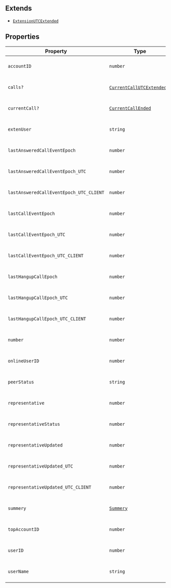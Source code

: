 ## Extends

- [`ExtensionUTCExtended`](ExtensionUTCExtended.md)

## Properties

| Property | Type | Description | Overrides | Inherited from | Defined in |
| ------ | ------ | ------ | ------ | ------ | ------ |
| `accountID` | `number` | Account id | - | [`ExtensionUTCExtended`](ExtensionUTCExtended.md).`accountID` | voicenter-events-sdk.d.ts:483 |
| `calls?` | [`CurrentCallUTCExtended`](CurrentCallUTCExtended.md)[] | - | [`ExtensionUTCExtended`](ExtensionUTCExtended.md).`calls` | - | voicenter-events-sdk.d.ts:631 |
| `currentCall?` | [`CurrentCallEnded`](CurrentCallEnded.md) | - | [`ExtensionUTCExtended`](ExtensionUTCExtended.md).`currentCall` | - | voicenter-events-sdk.d.ts:630 |
| `extenUser` | `string` | Exten user | - | [`ExtensionUTCExtended`](ExtensionUTCExtended.md).`extenUser` | voicenter-events-sdk.d.ts:487 |
| `lastAnsweredCallEventEpoch` | `number` | Last answered call event epoch | - | [`ExtensionUTCExtended`](ExtensionUTCExtended.md).`lastAnsweredCallEventEpoch` | voicenter-events-sdk.d.ts:524 |
| `lastAnsweredCallEventEpoch_UTC` | `number` | - | - | [`ExtensionUTCExtended`](ExtensionUTCExtended.md).`lastAnsweredCallEventEpoch_UTC` | voicenter-events-sdk.d.ts:714 |
| `lastAnsweredCallEventEpoch_UTC_CLIENT` | `number` | - | - | [`ExtensionUTCExtended`](ExtensionUTCExtended.md).`lastAnsweredCallEventEpoch_UTC_CLIENT` | voicenter-events-sdk.d.ts:715 |
| `lastCallEventEpoch` | `number` | Last call event epoch | - | [`ExtensionUTCExtended`](ExtensionUTCExtended.md).`lastCallEventEpoch` | voicenter-events-sdk.d.ts:508 |
| `lastCallEventEpoch_UTC` | `number` | - | - | [`ExtensionUTCExtended`](ExtensionUTCExtended.md).`lastCallEventEpoch_UTC` | voicenter-events-sdk.d.ts:716 |
| `lastCallEventEpoch_UTC_CLIENT` | `number` | - | - | [`ExtensionUTCExtended`](ExtensionUTCExtended.md).`lastCallEventEpoch_UTC_CLIENT` | voicenter-events-sdk.d.ts:717 |
| `lastHangupCallEpoch` | `number` | Last hangup call epoch | - | [`ExtensionUTCExtended`](ExtensionUTCExtended.md).`lastHangupCallEpoch` | voicenter-events-sdk.d.ts:512 |
| `lastHangupCallEpoch_UTC` | `number` | - | - | [`ExtensionUTCExtended`](ExtensionUTCExtended.md).`lastHangupCallEpoch_UTC` | voicenter-events-sdk.d.ts:718 |
| `lastHangupCallEpoch_UTC_CLIENT` | `number` | - | - | [`ExtensionUTCExtended`](ExtensionUTCExtended.md).`lastHangupCallEpoch_UTC_CLIENT` | voicenter-events-sdk.d.ts:719 |
| `number` | `number` | Number | - | [`ExtensionUTCExtended`](ExtensionUTCExtended.md).`number` | voicenter-events-sdk.d.ts:470 |
| `onlineUserID` | `number` | Online user id | - | [`ExtensionUTCExtended`](ExtensionUTCExtended.md).`onlineUserID` | voicenter-events-sdk.d.ts:496 |
| `peerStatus` | `string` | Peer status | - | [`ExtensionUTCExtended`](ExtensionUTCExtended.md).`peerStatus` | voicenter-events-sdk.d.ts:491 |
| `representative` | `number` | Representative | - | [`ExtensionUTCExtended`](ExtensionUTCExtended.md).`representative` | voicenter-events-sdk.d.ts:504 |
| `representativeStatus` | `number` | Representative status | - | [`ExtensionUTCExtended`](ExtensionUTCExtended.md).`representativeStatus` | voicenter-events-sdk.d.ts:516 |
| `representativeUpdated` | `number` | Representative updated | - | [`ExtensionUTCExtended`](ExtensionUTCExtended.md).`representativeUpdated` | voicenter-events-sdk.d.ts:520 |
| `representativeUpdated_UTC` | `number` | - | - | [`ExtensionUTCExtended`](ExtensionUTCExtended.md).`representativeUpdated_UTC` | voicenter-events-sdk.d.ts:720 |
| `representativeUpdated_UTC_CLIENT` | `number` | - | - | [`ExtensionUTCExtended`](ExtensionUTCExtended.md).`representativeUpdated_UTC_CLIENT` | voicenter-events-sdk.d.ts:721 |
| `summery` | [`Summery`](../type-aliases/Summery.md) | - | - | [`ExtensionUTCExtended`](ExtensionUTCExtended.md).`summery` | voicenter-events-sdk.d.ts:475 |
| `topAccountID` | `number` | Top account id | - | [`ExtensionUTCExtended`](ExtensionUTCExtended.md).`topAccountID` | voicenter-events-sdk.d.ts:500 |
| `userID` | `number` | User id | - | [`ExtensionUTCExtended`](ExtensionUTCExtended.md).`userID` | voicenter-events-sdk.d.ts:474 |
| `userName` | `string` | User name | - | [`ExtensionUTCExtended`](ExtensionUTCExtended.md).`userName` | voicenter-events-sdk.d.ts:479 |
